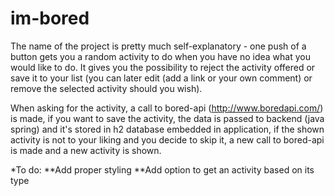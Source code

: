 # im-bored

The name of the project is pretty much self-explanatory - one push of a button gets you a random activity to do when you have no idea what you would like to do.
It gives you the possibility to reject the activity offered or save it to your list (you can later edit (add a link or your own comment) or remove the selected activity should you wish).

When asking for the activity, a call to bored-api (http://www.boredapi.com/) is made, if you want to save the activity, the data is passed to backend (java spring) and it's stored in h2 database embedded in application, if the shown activity is not to your liking and you decide to skip it, a new call to bored-api is made and a new activity is shown. 

*To do: 
**Add proper styling
**Add option to get an activity based on its type
